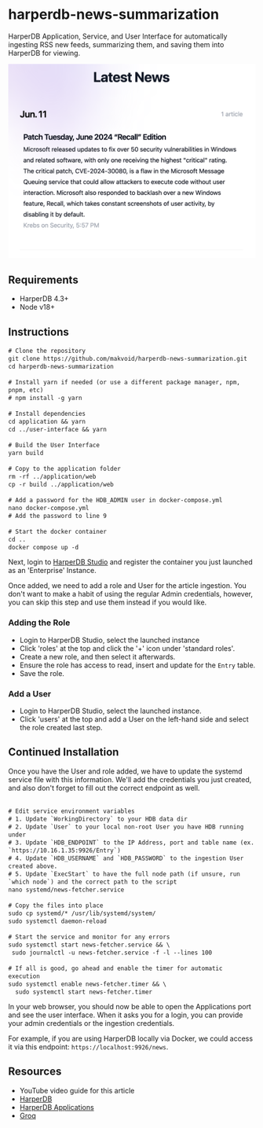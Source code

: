 # harperdb-news-summarization
HarperDB Application, Service, and User Interface for automatically ingesting RSS new feeds, summarizing them, and saving them into HarperDB for viewing.

![Example Article](.repo/preview.png)

## Requirements
* HarperDB 4.3+
* Node v18+

## Instructions

```shell
# Clone the repository
git clone https://github.com/makvoid/harperdb-news-summarization.git
cd harperdb-news-summarization

# Install yarn if needed (or use a different package manager, npm, pnpm, etc)
# npm install -g yarn

# Install dependencies
cd application && yarn
cd ../user-interface && yarn

# Build the User Interface
yarn build

# Copy to the application folder
rm -rf ../application/web
cp -r build ../application/web

# Add a password for the HDB_ADMIN user in docker-compose.yml
nano docker-compose.yml
# Add the password to line 9

# Start the docker container
cd ..
docker compose up -d
```

Next, login to [HarperDB Studio](https://studio.harperdb.io/) and register the container you just launched as an 'Enterprise' Instance.

Once added, we need to add a role and User for the article ingestion. You don't want to make a habit of using the regular Admin credentials, however, you can skip this step and use them instead if you would like.

### Adding the Role
* Login to HarperDB Studio, select the launched instance
* Click 'roles' at the top and click the '+' icon under 'standard roles'.
* Create a new role, and then select it afterwards.
* Ensure the role has access to read, insert and update for the `Entry` table.
* Save the role.

### Add a User
* Login to HarperDB Studio, select the launched instance.
* Click 'users' at the top and add a User on the left-hand side and select the role created last step.

## Continued Installation

Once you have the User and role added, we have to update the systemd service file with this information. We'll add the credentials you just created, and also don't forget to fill out the correct endpoint as well.

```shell

# Edit service environment variables
# 1. Update `WorkingDirectory` to your HDB data dir
# 2. Update `User` to your local non-root User you have HDB running under
# 3. Update `HDB_ENDPOINT` to the IP Address, port and table name (ex. `https://10.16.1.35:9926/Entry`)
# 4. Update `HDB_USERNAME` and `HDB_PASSWORD` to the ingestion User created above.
# 5. Update `ExecStart` to have the full node path (if unsure, run `which node`) and the correct path to the script
nano systemd/news-fetcher.service

# Copy the files into place
sudo cp systemd/* /usr/lib/systemd/system/
sudo systemctl daemon-reload

# Start the service and monitor for any errors
sudo systemctl start news-fetcher.service && \
 sudo journalctl -u news-fetcher.service -f -l --lines 100

# If all is good, go ahead and enable the timer for automatic execution
sudo systemctl enable news-fetcher.timer && \
  sudo systemctl start news-fetcher.timer
```

In your web browser, you should now be able to open the Applications port and see the user interface. When it asks you for a login, you can provide your admin credentials or the ingestion credentials.

For example, if you are using HarperDB locally via Docker, we could access it via this endpoint: `https://localhost:9926/news`.

## Resources

* YouTube video guide for this article
* [HarperDB](https://docs.harperdb.io)
* [HarperDB Applications](https://docs.harperdb.io/docs/developers/applications)
* [Groq](https://groq.com/)
